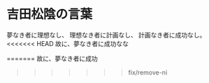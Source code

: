 # 吉田松陰の言葉

夢なき者に理想なし、
理想なき者に計画なし、
計画なき者に成功なし。
<<<<<<< HEAD
故に、夢なき者に成功なな

=======
故に、夢なき者に成功
>>>>>>> fix/remove-ni
